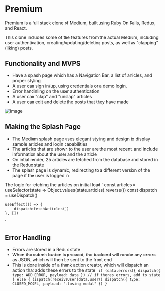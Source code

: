 # Premium

Premium is a full stack clone of Medium, built using Ruby On Rails, Redux, and React.

This clone includes some of the features from the actual Medium, including user authentication, creating/updating/deleting posts, as well as "clapping" (liking) posts.

## Functionality and MVPS

- Have a splash page which has a Navigation Bar, a list of articles, and proper styling
- A user can sign in/up, using credentials or a demo login. 
- Error handinling on the user authentication
- A user can "clap" and "unclap" articles
- A user can edit and delete the posts that they have made

![image](https://github.com/treypisano/Medium-clone-1-/assets/126501514/d9e418c3-b941-47e5-9996-a08a922cd7f3)

## Making the Splash Page

- The Medium splash page uses elegant styling and design to display sample articles and login capabilities
- The articles that are shown to the user are the most recent, and include information about the user and the article
- On intial render, 25 articles are fetched from the database and stored in the Redux state
- The splash page is dynamic, redirecting to a different version of the page if the user is logged in 

The logic for fetching the articles on initial load
` const articles = useSelector(state => Object.values(state.articles).reverse())
    const dispatch = useDispatch()

    useEffect(() => {
        dispatch(fetchArticles())
    }, [])
`

## Error Handling
- Errors are stored in a Redux state
- When the submit button is pressed, the backend will render any errors as JSON, which will then be sent to the front end
- This is done inside of a thunk action creator, which will dispatch an action that adds these errors to the state
` 
if (data.errors){
        dispatch({ type: ADD_ERROR, payload: data }) // if theres errors, add to state
    } else {
        dispatch(receiveUser(data.user))
        dispatch({ type: CLOSED_MODEL, payload: "closing modal" })
    }
 `

